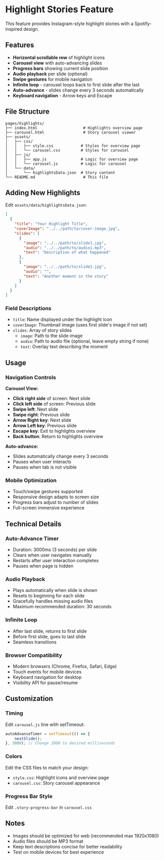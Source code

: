 # Highlight Stories Feature

This feature provides Instagram-style highlight stories with a Spotify-inspired design.

## Features

- **Horizontal scrollable row** of highlight icons
- **Carousel view** with auto-advancing slides
- **Progress bars** showing current slide position
- **Audio playback** per slide (optional)
- **Swipe gestures** for mobile navigation
- **Infinite loop** - carousel loops back to first slide after the last
- **Auto-advance** - slides change every 3 seconds automatically
- **Keyboard navigation** - Arrow keys and Escape

## File Structure

```
pages/highlights/
├── index.html                    # Highlights overview page
├── carousel.html                 # Story carousel viewer
├── assets/
│   ├── css/
│   │   ├── style.css            # Styles for overview page
│   │   └── carousel.css         # Styles for carousel
│   ├── js/
│   │   ├── app.js               # Logic for overview page
│   │   └── carousel.js          # Logic for carousel
│   └── data/
│       └── highlightsData.json  # Story content
└── README.md                     # This file
```

## Adding New Highlights

Edit `assets/data/highlightsData.json`:

```json
[
  {
    "title": "Your Highlight Title",
    "coverImage": "../../path/to/cover-image.jpg",
    "slides": [
      {
        "image": "../../path/to/slide1.jpg",
        "audio": "../../path/to/audio1.mp3",
        "text": "Description of what happened"
      },
      {
        "image": "../../path/to/slide2.jpg",
        "audio": "",
        "text": "Another moment in the story"
      }
    ]
  }
]
```

### Field Descriptions

- `title`: Name displayed under the highlight icon
- `coverImage`: Thumbnail image (uses first slide's image if not set)
- `slides`: Array of story slides
  - `image`: Path to the slide image
  - `audio`: Path to audio file (optional, leave empty string if none)
  - `text`: Overlay text describing the moment

## Usage

### Navigation Controls

**Carousel View:**
- **Click right side** of screen: Next slide
- **Click left side** of screen: Previous slide
- **Swipe left**: Next slide
- **Swipe right**: Previous slide
- **Arrow Right key**: Next slide
- **Arrow Left key**: Previous slide
- **Escape key**: Exit to highlights overview
- **Back button**: Return to highlights overview

**Auto-advance:**
- Slides automatically change every 3 seconds
- Pauses when user interacts
- Pauses when tab is not visible

### Mobile Optimization

- Touch/swipe gestures supported
- Responsive design adapts to screen size
- Progress bars adjust to number of slides
- Full-screen immersive experience

## Technical Details

### Auto-Advance Timer
- Duration: 3000ms (3 seconds) per slide
- Clears when user navigates manually
- Restarts after user interaction completes
- Pauses when page is hidden

### Audio Playback
- Plays automatically when slide is shown
- Resets to beginning for each slide
- Gracefully handles missing audio files
- Maximum recommended duration: 30 seconds

### Infinite Loop
- After last slide, returns to first slide
- Before first slide, goes to last slide
- Seamless transitions

### Browser Compatibility
- Modern browsers (Chrome, Firefox, Safari, Edge)
- Touch events for mobile devices
- Keyboard navigation for desktop
- Visibility API for pause/resume

## Customization

### Timing
Edit `carousel.js` line with setTimeout:
```javascript
autoAdvanceTimer = setTimeout(() => {
    nextSlide();
}, 3000); // Change 3000 to desired milliseconds
```

### Colors
Edit the CSS files to match your design:
- `style.css`: Highlight icons and overview page
- `carousel.css`: Story carousel appearance

### Progress Bar Style
Edit `.story-progress-bar` in `carousel.css`

## Notes

- Images should be optimized for web (recommended max 1920x1080)
- Audio files should be MP3 format
- Keep text descriptions concise for better readability
- Test on mobile devices for best experience

